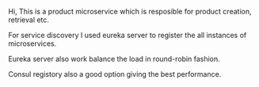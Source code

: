 Hi,
This is a product microservice which is resposible for product creation, retrieval etc.

For service discovery I used eureka server to register the all instances of microservices.

Eureka server also work balance the load in round-robin fashion.

Consul registory also a good option giving the best performance.